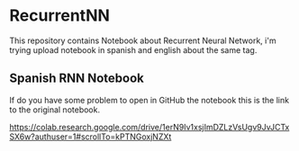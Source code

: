 # RecurrentNN
This repository contains Notebook about Recurrent Neural Network, i'm trying upload notebook in spanish and english about the same tag.

## Spanish RNN Notebook
If do you have some problem to open in GitHub the notebook this is the link to the original notebook.

https://colab.research.google.com/drive/1erN9Iv1xsjImDZLzVsUgv9JvJCTxSX6w?authuser=1#scrollTo=kPTNGoxjNZXt
